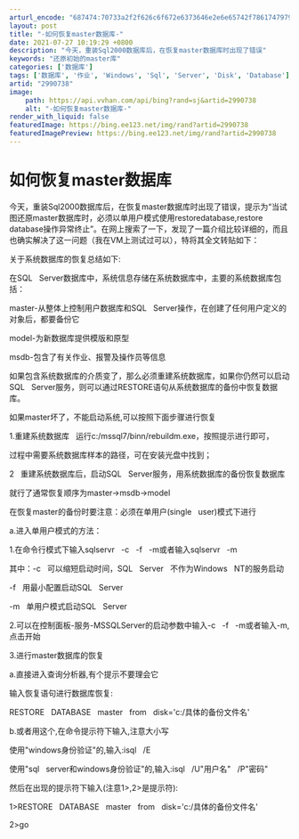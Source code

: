 ```yaml
---
arturl_encode: "687474:70733a2f2f626c6f672e6373646e2e6e65742f786174797978:672f61727469636c652f64657461696c732f32393930373338"
layout: post
title: "-如何恢复master数据库-"
date: 2021-07-27 10:19:29 +0800
description: "今天，重装Sql2000数据库后，在恢复master数据库时出现了错误"
keywords: "还原初始的master库"
categories: ['数据库']
tags: ['数据库', '作业', 'Windows', 'Sql', 'Server', 'Disk', 'Database']
artid: "2990738"
image:
    path: https://api.vvhan.com/api/bing?rand=sj&artid=2990738
    alt: "-如何恢复master数据库-"
render_with_liquid: false
featuredImage: https://bing.ee123.net/img/rand?artid=2990738
featuredImagePreview: https://bing.ee123.net/img/rand?artid=2990738
---
```


# 如何恢复master数据库

今天，重装Sql2000数据库后，在恢复master数据库时出现了错误，提示为“当试图还原master数据库时，必须以单用户模式使用restoredatabase,restore database操作异常终止”。在网上搜索了一下，发现了一篇介绍比较详细的，而且也确实解决了这一问题（我在VM上测试过可以），特将其全文转贴如下：
  
  
关于系统数据库的恢复总结如下:
  
  
在SQL   Server数据库中，系统信息存储在系统数据库中，主要的系统数据库包括：
  
master-从整体上控制用户数据库和SQL   Server操作，在创建了任何用户定义的对象后，都要备份它
  
model-为新数据库提供模版和原型
  
msdb-包含了有关作业、报警及操作员等信息
  
  
如果包含系统数据库的介质变了，那么必须重建系统数据库，如果你仍然可以启动SQL   Server服务，则可以通过RESTORE语句从系统数据库的备份中恢复数据库。
  
如果master坏了，不能启动系统,可以按照下面步骤进行恢复
  
1.重建系统数据库   运行c:/mssql7/binn/rebuildm.exe，按照提示进行即可，
  
过程中需要系统数据库样本的路径，可在安装光盘中找到；
  
  
2   重建系统数据库后，启动SQL   Server服务，用系统数据库的备份恢复数据库
  
就行了通常恢复顺序为master->msdb->model
  
在恢复master的备份时要注意：必须在单用户(single   user)模式下进行
  
  
a.进入单用户模式的方法：
  
1.在命令行模式下输入sqlservr   -c   -f   -m或者输入sqlservr   -m
  
其中：-c   可以缩短启动时间，SQL   Server   不作为Windows   NT的服务启动
  
-f   用最小配置启动SQL   Server
  
-m   单用户模式启动SQL   Server
  
  
2.可以在控制面板-服务-MSSQLServer的启动参数中输入-c   -f   -m或者输入-m,点击开始
  
  
3.进行master数据库的恢复
  
a.直接进入查询分析器,有个提示不要理会它
  
输入恢复语句进行数据库恢复:
  
RESTORE   DATABASE   master   from   disk='c:/具体的备份文件名'
  
  
b.或者用这个,在命令提示符下输入,注意大小写
  
使用"windows身份验证"的,输入:isql   /E
  
使用"sql   server和windows身份验证"的,输入:isql   /U"用户名"   /P"密码"
  
然后在出现的提示符下输入(注意1>,2>是提示符):
  
1>RESTORE   DATABASE   master   from   disk='c:/具体的备份文件名'
  
2>go
